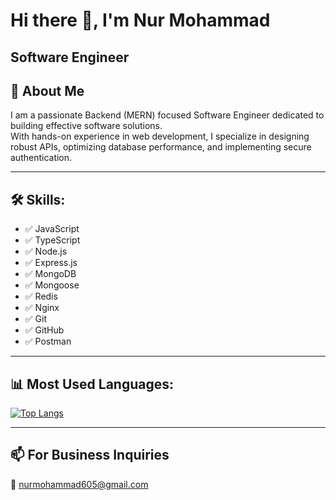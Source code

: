 # Hi there 👋, I'm Nur Mohammad

## Software Engineer

## 🚀 About Me
I am a passionate Backend (MERN) focused Software Engineer dedicated to building effective software solutions.  
With hands-on experience in web development, I specialize in designing robust APIs, optimizing database performance, and implementing secure authentication.

---

## 🛠 Skills:
- ✅ JavaScript  
- ✅ TypeScript  
- ✅ Node.js  
- ✅ Express.js    
- ✅ MongoDB  
- ✅ Mongoose
- ✅ Redis
- ✅ Nginx
- ✅ Git  
- ✅ GitHub  
- ✅ Postman  

---

## 📊 Most Used Languages:
[![Top Langs](https://github-readme-stats.vercel.app/api/top-langs/?username=NurMohammad56&layout=compact&theme=radical)](https://github.com/NurMohammad56/github-readme-stats)

---

## 📫 For Business Inquiries
📩 [nurmohammad605@gmail.com](nurmohammad605@gmail.com)
